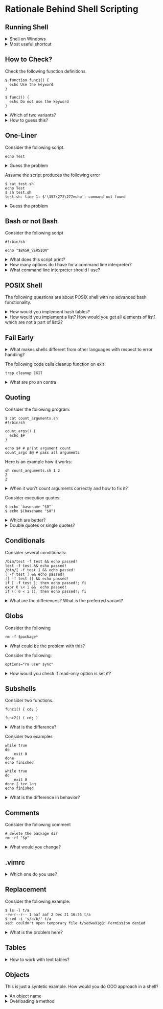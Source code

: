 # Rationale Behind Shell Scripting



## Running Shell

<details>

<summary>Shell on Windows</summary>

- WSL
- git-scm.com

</details>



<details>

<summary>Most useful shortcut</summary>

- Ctrl+W remove previous word
- Ctrl+R reverse search

</details>



## How to Check?

Check the following function definitions.

```
$ function func1() {
  echo Use the keyword
}
```


```
$ func2() {
  echo Do not use the keyword
}
```



<details>

<summary>Which of two variants?</summary>

`dash` does not understand `function` keyword. `dash` is a rewritten and shorter version of `bash`:

```
$ ls -l /bin/?ash
-rwxr-xr-x 1 root root 1183448 Apr 18  2022 /bin/bash
-rwxr-xr-x 1 root root  129816 Jul 18  2019 /bin/dash
```

Consider writing `dash`-aware scripts. Instead of `local a="$b"` use the following:

```
local a
a="$b"
```

Instead of `export a="$b"` use the following:

```
a="$b"
export a
```

</details>



<details>

<summary>How to guess this?</summary>


Use `shellcheck`, e.g.

```
$ shellcheck test.sh

In test.sh line 4:
function f() { echo $a; }
^-----------------------^ SC2112: 'function' keyword is non-standard. Delete it.

For more information:
  https://www.shellcheck.net/wiki/SC2112 -- 'function' keyword is non-standar...
```

</details>



## One-Liner

Consider the following script.

```
echo Test
```

<details>
<summary>Guess the problem</summary>

```
In test.sh line 1:
echo Test
^-- SC2148: Tips depend on target shell and yours is unknown. Add a shebang.

For more information:
  https://www.shellcheck.net/wiki/SC2148 -- Tips depend on target shell and y...
```

Note, each problem has a dedicated page with explanations.
<a href="https://en.wikipedia.org/wiki/Shebang_(Unix)">Shebang</a> is a way to indicate the command line interpreter. It looks like `#!/bin/sh` or `#!/bin/bash` in the first line.

</details>

Assume the script produces the following error

```
$ cat test.sh
echo Test
$ sh test.sh
test.sh: line 1: $'\357\273\277echo': command not found
```

<details>

<summary>Guess the problem</summary>

An UTF-8 editor added a <a href="https://en.wikipedia.org/wiki/Byte_order_mark">byte order mark</a> to the script.

</details>


## Bash or not Bash

Consider the following script

```
#!/bin/sh

echo "$BASH_VERSION"
```

<details>

<summary>What does this script print?</summary>

It is undefined. For example, in newer versions of Debian `/bin/sh` symbolically links to `/bin/dash`.
If the first line would be `#!/bin/bash`, would it guarantee the result?

</details>



<details>

<summary>How many options do I have for a command line interpreter?</summary>

Most common and sufficiently compatible options include:

- plain Bourne shell `sh` is rarely used today on a systems like Solaris; on modern Linux systems `sh` is an alias for POSIX mode `bash` or `dash`
- most popular `bash`
- `dash` which does not include a number of advanced `bash` features including hash tables and lists
- Korn shell `ksh`

There exist less compatible shells including like `csh`, `tcsh`, PowerShell, cmd, etc. 

</details>



<details>

<summary>What command line interpreter should I use?</summary>

This is a religious belief question, yet I think there is some rationale behind not using advanced bash functionality and limit myself to a POSIX shell.

- Command line interpreters really shine when you execute lists of commands and use other operating system features.
- All other language functinality, including arrays, hash tables, etc, is better to be written in a real programming language e.g. python3. Better means cheaper to debug and support.

</details>


## POSIX Shell

The following questions are about POSIX shell with no advanced bash functionality.



<details>

<summary>How would you implement hash tables?</summary>

A file which is named as a hash key.

</details>



<details>

<summary>How would you implement a list? How would you get all elements of list1 which are not a part of list2?</summary>

A unix way to implement a list data structure is just a file with strings. You can do list operations as follows.
```
$ sort list1 list2 list2 | uniq -u
```
</details>


## Fail Early

<details>

<summary>What makes shells different from other languages with respect to error handling?</summary>

By default shell scripts do not stop on errors. Fortunately this can be changed to some extent by setting the following options.
- `set -e` stop on error (which does make shell sometimes to stop if a statement return an error code),
- `set -u` stop on unset variables
- `set -o pipefail` stop if one of pipe components fail (does not work in POSIX)
- `set -vx` print commands which is being executed
- `shopt -s huponexit` kill child processes on interactive login shell exit (send SIGHUP)

One may notice here that there are three different ways to set a shell option. Two could be even combined in one command `set -eo pipefail`.

</details>


The following code calls cleanup function on exit

```trap cleanup EXIT```

<details>

<summary>What are pro an contra</summary>

- If you exit normally, then you may clean resources without `trap`.
- If you exit on error, you may need resources like virtual machines to debug the problem.
- If the process is killed, cleanup will not be called.

I don't think this us very useful practice.

</details>



## Quoting

Consider the following program:

```
$ cat count_arguments.sh
#!/bin/sh

count_args() {
  echo $#
}

echo $# # print argument count
count_args $@ # pass all arguments
```

Here is an example how it works:
```
sh count_arguments.sh 1 2
2
2
```

<details>

<summary>When it won't count arguments correctly and how to fix it?</summary>

Here is an example:
```
sh count_arguments.sh 1 '2 3'
2
3
```

The correct program quotes function arguments, e.g. invokes `count_args "$@"`.


</details>


Consider execution quotes:
```
$ echo `basename "$0"`
$ echo $(basename "$0")
```

<details>

<summary>Which are better?</summary>

Brackets are better because open and closing brackets differ.

</details>


<details>

<summary>Double quotes or single quotes?</summary>

- Double quotes provide variable interpolation (substitution), e.g. `"message=$message"`
- Same style is easer to read
- (Least important) single quotes are easier to read

</details>





## Conditionals

Consider several conditionals:

```
/bin/test -f test && echo passed!
test -f test && echo passed!
/bin/[ -f test ] && echo passed!
[ -f test ] && echo passed!
[[ -f test ]] && echo passed!
if [ -f test ]; then echo passed!; fi
expr 0 \< 1 &&  echo passed!
if (( 0 < 1 )); then echo passed!; fi
```


<details>

<summary>What are the differences? What is the preferred variant?</summary>

- Generally it's a good strategy to use the style of the original author.
- If the condition is somewhat complex, maybe it should not be a part of the script.

Historically brackets were introduced to resembles how other languages. Double brackets appeared in Korn shell to support more different conditions. Using `test` and `expr` prevents you from putting too complex logic into your scripts.

The following issues can be disregarded in the modern versions:
- There was also a difference between `||` and `&&` with respect to `set -e` setting.
- `if` launched a separed subshell and exiting it caused different issues.


</details>


## Globs

Consider the following

```
rm -f $package*
```

<details>

<summary>What could be the problem with this?</summary>

This command may delete something unexpected if
- `package` var is not set,
- `package` var contains a space

</details>


Consider the following:
```
options="ro user sync"
```

<details>

<summary>How would you check if read-only option is set if?</summary>

Use `case`:
```
case " $options " in
    *\ ro\ *)
        echo ro
        ;;
esac
```
</details>




## Subshells

Consider two functions.

```
func1() { cd; }
```

```
func2() ( cd; )
```

<details>

<summary>What is the difference?</summary>

The curly bracket does not start a separate process. The second function will execute `cd` in a separate process and this won't affect the current directory of the calling shell.

</details>



Consider two examples

```
while true
do
    exit 0
done
echo finished
```

```
while true
do
    exit 0
done | tee log
echo finished
```

<details>

<summary>What is the difference in behavior?</summary>

`exit` in the latter exit example exits a subshell, thus `finished` is printed

</details>



## Comments

Consider the following comment

```
# delete the package dir
rm -rf "$p"
```


<details>

<summary>What would you change?</summary>

Delete the comment, use the function.
```
delete_package_dir() {
  local package_dir
  package_dir="$1"

  mv "$package_dir" "$package_dir".old
  rm -rf "$package_dir".old &
}

delete_package_dir "$p"
```

Why .old is important?

</details>



## .vimrc

<details>

<summary>Which one do you use?</summary>

I like this one:

```
set tabstop=4 expandtab
syntax on
```

Setting tabstop to two is less conventional.

</details>



## Replacement

Consider the following example:

```
$ ls -l t/a
-rw-r--r-- 1 aaf aaf 2 Dec 21 16:35 t/a
$ sed -i 's/a/b/' t/a
sed: couldn't open temporary file t/sedwa91gQ: Permission denied
```

<details>

<summary>What is the problem here?</summary>

`sed -i` tries to create a temporary file and cannot, need to check directory permissions.

</details>



## Tables

<details>

<summary>How to work with text tables?</summary>

Reading tables:
- `IFS="$table_separator" read -r a b c` (`-r` is used for reading slashes)
- `awk -F"$table_separator"`, just don't use its arrays and hashtables
- `cut -d"$table_separator"`
- these simple tools should not be used for some complex logic

Writing text tables:
- `import prettytable` or `import pandas`

</details>



## Objects

This is just a syntetic example. How would you do OOO approach in a shell?

<details>

<summary>An object name</summary>

One can use a method name prefix instead, e. g. `fs__open()` for `fs.open()`

</details>

<details>

<summary>Overloading a method</summary>

Load a new method definition

```
source fs_ext4_impl
```
</details>

